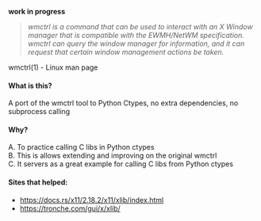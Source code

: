 **work in progress**

> _wmctrl is a command that can be used to interact with an X Window manager that is compatible with the EWMH/NetWM specification. wmctrl can query the window manager for information, and it can request that certain window management actions be taken._

wmctrl(1) - Linux man page

#### What is this?
A port of the wmctrl tool to Python Ctypes, no extra dependencies, no subprocess calling

#### Why?
A. To practice calling C libs in Python ctypes <br>
B. This is allows extending and improving on the original wmctrl <br>
C. It servers as a great example for calling C libs from Python ctypes <br>


#### Sites that helped:
* https://docs.rs/x11/2.18.2/x11/xlib/index.html
* https://tronche.com/gui/x/xlib/
